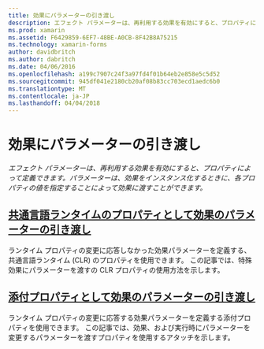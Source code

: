 ```yaml
---
title: 効果にパラメーターの引き渡し
description: エフェクト パラメーターは、再利用する効果を有効にすると、プロパティによって定義できます。 パラメーターは、効果をインスタンス化するときに、各プロパティの値を指定することによって効果に渡すことができます。
ms.prod: xamarin
ms.assetid: F6429859-6EF7-48BE-A0CB-8F42B8A75215
ms.technology: xamarin-forms
author: davidbritch
ms.author: dabritch
ms.date: 04/06/2016
ms.openlocfilehash: a199c7907c24f3a97fd4f01b64eb2e858e5c5d52
ms.sourcegitcommit: 945df041e2180cb20af08b83cc703ecd1aedc6b0
ms.translationtype: MT
ms.contentlocale: ja-JP
ms.lasthandoff: 04/04/2018
---
```

# <a name="passing-parameters-to-an-effect"></a>効果にパラメーターの引き渡し

_エフェクト パラメーターは、再利用する効果を有効にすると、プロパティによって定義できます。パラメーターは、効果をインスタンス化するときに、各プロパティの値を指定することによって効果に渡すことができます。_

## <a name="passing-effect-parameters-as-common-language-runtime-propertiesclr-propertiesmd"></a>[共通言語ランタイムのプロパティとして効果のパラメーターの引き渡し](clr-properties.md)

ランタイム プロパティの変更に応答しなかった効果パラメーターを定義する、共通言語ランタイム (CLR) のプロパティを使用できます。 この記事では、特殊効果にパラメーターを渡すの CLR プロパティの使用方法を示します。

## <a name="passing-effect-parameters-as-attached-propertiesattached-propertiesmd"></a>[添付プロパティとして効果のパラメーターの引き渡し](attached-properties.md)

ランタイム プロパティの変更に応答する効果パラメーターを定義する添付プロパティを使用できます。 この記事では、効果、および実行時にパラメーターを変更するパラメーターを渡すプロパティを使用するアタッチを示します。

